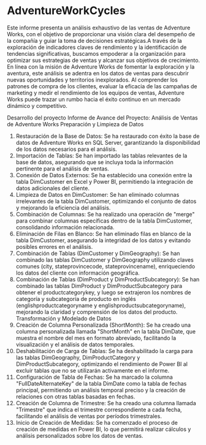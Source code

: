 # AdventureWorkCycles
Este informe presenta un análisis exhaustivo de las ventas de Adventure Works, con el objetivo de proporcionar una visión clara del desempeño de la compañía y guiar la toma de decisiones estratégicas.A través de la exploración de indicadores claves de rendimiento  y la identificación de tendencias significativas, buscamos empoderar a la organización para optimizar sus estrategias de ventas y alcanzar sus objetivos de crecimiento.
En línea con la misión de Adventure Works de fomentar la exploración y la aventura, este análisis se adentra en los datos de ventas para descubrir nuevas oportunidades y territorios inexplorados. Al comprender los patrones de compra de los clientes, evaluar la eficacia de las campañas de marketing y medir el rendimiento de los equipos de ventas, Adventure Works puede trazar un rumbo hacia el éxito continuo en un mercado dinámico y competitivo.


Desarrollo del proyecto
Informe de Avance del Proyecto: Análisis de Ventas de Adventure Works
Preparación y Limpieza de Datos
1.	Restauración de la Base de Datos: Se ha restaurado con éxito la base de datos de Adventure Works en SQL Server, garantizando la disponibilidad de los datos necesarios para el análisis.
2.	Importación de Tablas: Se han importado las tablas relevantes de la base de datos, asegurando que se incluya toda la información pertinente para el análisis de ventas.
3.	Conexión de Datos Externos: Se ha establecido una conexión entre la tabla DimCustomer en Excel y Power BI, permitiendo la integración de datos adicionales del cliente.
4.	Limpieza de Datos en DimCustomer: Se han eliminado columnas irrelevantes de la tabla DimCustomer, optimizando el conjunto de datos y mejorando la eficiencia del análisis.
5.	Combinación de Columnas: Se ha realizado una operación de "merge" para combinar columnas específicas dentro de la tabla DimCustomer, consolidando información relacionada.
6.	Eliminación de Filas en Blanco: Se han eliminado filas en blanco de la tabla DimCustomer, asegurando la integridad de los datos y evitando posibles errores en el análisis.
7.	Combinación de Tablas (DimCustomer y DimGeography): Se han combinado las tablas DimCustomer y DimGeography utilizando claves comunes (city, stateprovincecode, stateprovincename), enriqueciendo los datos del cliente con información geográfica.
8.	Combinación de Tablas (DimProduct y DimProductSubcategory): Se han combinado las tablas DimProduct y DimProductSubcategory para obtener el productcategorykey, y luego se extrajeron los nombres de categoría y subcategoría de producto en inglés (englishproductcategoryname y englishproductsubcategoryname), mejorando la claridad y comprensión de los datos del producto.
Transformación y Modelado de Datos
1.	Creación de Columna Personalizada (ShortMonth): Se ha creado una columna personalizada llamada "ShortMonth" en la tabla DimDate, que muestra el nombre del mes en formato abreviado, facilitando la visualización y el análisis de datos temporales.
2.	Deshabilitación de Carga de Tablas: Se ha deshabilitado la carga para las tablas DimGeography, DimProductCategory y DimProductSubcategory, optimizando el rendimiento de Power BI al excluir tablas que no se utilizarán activamente en el informe.
3.	Configuración de Tabla de Fechas: Se ha marcado la columna "FullDateAlternateKey" de la tabla DimDate como la tabla de fechas principal, permitiendo un análisis temporal preciso y la creación de relaciones con otras tablas basadas en fechas.
4.	Creación de Columna de Trimestre: Se ha creado una columna llamada "Trimestre" que indica el trimestre correspondiente a cada fecha, facilitando el análisis de ventas por períodos trimestrales.
5.	Inicio de Creación de Medidas: Se ha comenzado el proceso de creación de medidas en Power BI, lo que permitirá realizar cálculos y análisis personalizados sobre los datos de ventas.

